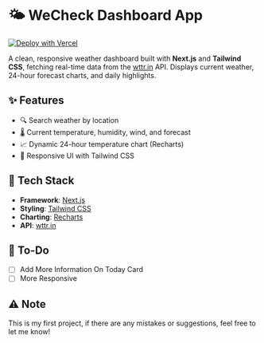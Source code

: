 # 🌤️ WeCheck Dashboard App
[![Deploy with Vercel](https://vercel.com/button)](https://vercel.com/import/project?template=https://github.com/AdamRoyn/wecheck)

A clean, responsive weather dashboard built with **Next.js** and **Tailwind CSS**, fetching real-time data from the [wttr.in](https://wttr.in) API. Displays current weather, 24-hour forecast charts, and daily highlights.

## ✨ Features

- 🔍 Search weather by location
- 🌡️ Current temperature, humidity, wind, and forecast
- 📈 Dynamic 24-hour temperature chart (Recharts)
- 📱 Responsive UI with Tailwind CSS

## 🔧 Tech Stack

- **Framework**: [Next.js](https://nextjs.org/)
- **Styling**: [Tailwind CSS](https://tailwindcss.com/)
- **Charting**: [Recharts](https://recharts.org/)
- **API**: [wttr.in](https://wttr.in/)

## 📝 To-Do
- [ ] Add More Information On Today Card
- [ ] More Responsive

## ⚠️ Note
This is my first project, if there are any mistakes or suggestions, feel free to let me know!
